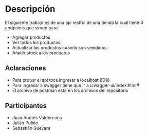 # Descripción
El siguiente trabajo es de una api restful de una tienda la cual tiene 4 endpoints que sirven para:
- Agregar productos
- Ver todos los productos
- Actualizar los productos cuando son venididos
- Añadir stock a los productos

## Aclaraciones
- Para probar el api toca ingresar a localhost:8010
- Para ingresar a swagger tiene que ir a /swagger-ui/index.html#
- El archivo de postman esta en los archivos del repositorio

## Participantes
- Juan Andrés Valderrama
- Julián Pulido
- Sebastián Guevara


